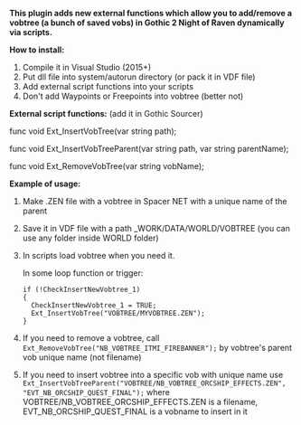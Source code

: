 **This plugin adds new external functions which allow you to add/remove a vobtree (a bunch of saved vobs) in Gothic 2 Night of Raven dynamically via scripts.**

**How to install:**
1. Compile it in Visual Studio (2015+)
2. Put dll file into system/autorun directory (or pack it in VDF file)
3. Add external script functions into your scripts
4. Don't add Waypoints or Freepoints into vobtree (better not)


**External script functions:** (add it in Gothic Sourcer)

func void Ext_InsertVobTree(var string path);

func void Ext_InsertVobTreeParent(var string path, var string parentName);

func void Ext_RemoveVobTree(var string vobName);




**Example of usage:**

1. Make .ZEN file with a vobtree in Spacer NET with a unique name of the parent
2. Save it in VDF file with a path _WORK/DATA/WORLD/VOBTREE (you can use any folder inside WORLD folder)
3. In scripts load vobtree when you need it.
   
   In some loop function or trigger:
   ```
   if (!CheckInsertNewVobtree_1)
   {
     CheckInsertNewVobtree_1 = TRUE;
     Ext_InsertVobTree("VOBTREE/MYVOBTREE.ZEN");
   }
   ```
5. If you need to remove a vobtree, call ```Ext_RemoveVobTree("NB_VOBTREE_ITMI_FIREBANNER");``` by vobtree's parent vob unique name (not filename)
6. If you need to insert vobtree into a specific vob with unique name use ```Ext_InsertVobTreeParent("VOBTREE/NB_VOBTREE_ORCSHIP_EFFECTS.ZEN", "EVT_NB_ORCSHIP_QUEST_FINAL");``` where VOBTREE/NB_VOBTREE_ORCSHIP_EFFECTS.ZEN is a filename, EVT_NB_ORCSHIP_QUEST_FINAL is a vobname to insert in it
   
